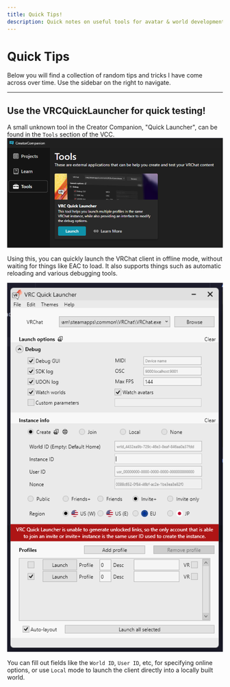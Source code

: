 ```yaml
---
title: Quick Tips!
description: Quick notes on useful tools for avatar & world development.
---
```


# Quick Tips
Below you will find a collection of random tips and tricks I have come across over time. Use the sidebar on the right to navigate.

---

## Use the VRCQuickLauncher for quick testing!
A small unknown tool in the Creator Companion, "Quick Launcher", can be found in the `Tools` section of the VCC.
![img.png](../../../assets/notes/quick-tips/img.png)

Using this, you can quickly launch the VRChat client in offline mode, without waiting for things like EAC to load. It also supports things such as automatic reloading and various debugging tools.

![img_1.png](../../../assets/notes/quick-tips/img_1.png)

You can fill out fields like the `World ID`, `User ID`, etc, for specifying online options, or use `Local` mode to launch the client directly into a locally built world.